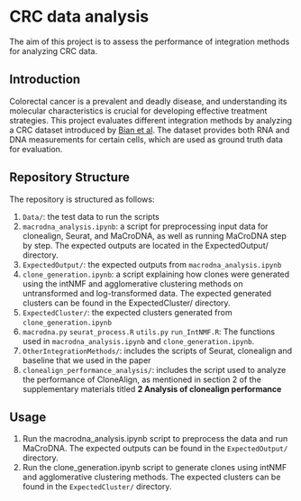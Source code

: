 # CRC data analysis

The aim of this project is to assess the performance of integration methods for analyzing CRC data.

## Introduction

Colorectal cancer is a prevalent and deadly disease, and understanding its molecular characteristics is crucial for developing effective treatment strategies. This project evaluates different integration methods by analyzing a CRC dataset introduced by [Bian et al](https://www.science.org/doi/10.1126/science.aao3791?url_ver=Z39.88-2003&rfr_id=ori:rid:crossref.org&rfr_dat=cr_pub%20%200pubmed). The dataset provides both RNA and DNA measurements for certain cells, which are used as ground truth data for evaluation.


## Repository Structure

The repository is structured as follows:
1. `Data/`: the test data to run the scripts
2. `macrodna_analysis.ipynb`: a script for preprocessing input data for clonealign, Seurat, and MaCroDNA, as well as running MaCroDNA step by step. The expected outputs are located in the ExpectedOutput/ directory.
3. `ExpectedOutput/`: the expected outputs from `macrodna_analysis.ipynb`
4. `clone_generation.ipynb`: a script explaining how clones were generated using the intNMF and agglomerative clustering methods on untransformed and log-transformed data. The expected generated clusters can be found in the ExpectedCluster/ directory.
5. `ExpectedCluster/`: the expected clusters generated from  `clone_generation.ipynb`
6. `macrodna.py` `seurat_process.R` `utils.py` `run_IntNMF.R`: The functions used in `macrodna_analysis.ipynb` and `clone_generation.ipynb`.
6. `OtherIntegrationMethods/`: includes the scripts of Seurat, clonealign and baseline that we used in the paper
8. `clonealign_performance_analysis/`:  includes the script used to analyze the performance of CloneAlign, as mentioned in section 2 of the supplementary materials titled  **2 Analysis of clonealign performance**


## Usage
1. Run the macrodna_analysis.ipynb script to preprocess the data and run MaCroDNA. The expected outputs can be found in the `ExpectedOutput/` directory.
2. Run the clone_generation.ipynb script to generate clones using intNMF and agglomerative clustering methods. The expected clusters can be found in the `ExpectedCluster/` directory.